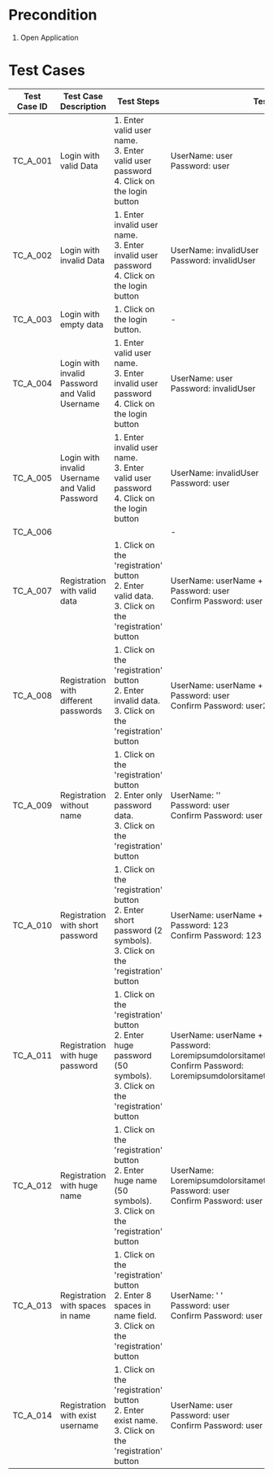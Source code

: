 # Precondition

1. Open Application

# Test Cases

| Test Case ID | Test Case Description                          | Test Steps                                                                                                                 | Test Data                                                                                                                                                                      | Expected Results                                                                                               | Actual Results | Pass/Fail |
|--------------|------------------------------------------------|----------------------------------------------------------------------------------------------------------------------------|--------------------------------------------------------------------------------------------------------------------------------------------------------------------------------|----------------------------------------------------------------------------------------------------------------|----------------|-----------|
| TC_A_001     | Login with valid Data                          | 1. Enter valid user name.<br/> 3. Enter valid user password <br/> 4. Click on the login button                             | UserName: user<br/>Password: user                                                                                                                                              | User should Login into an application                                                                          | -              | -         |
| TC_A_002     | Login with invalid Data                        | 1. Enter invalid user name.<br/> 3. Enter invalid user password <br/> 4. Click on the login button                         | UserName: invalidUser <br/> Password: invalidUser                                                                                                                              | Toast appears with text: User doesn't exist.                                                                   | -              | -         |
| TC_A_003     | Login with empty data                          | 1. Click on the login button.                                                                                              | -                                                                                                                                                                              | Noting happened                                                                                                | -              | -         |
| TC_A_004     | Login with invalid Password and Valid Username | 1. Enter valid user name.<br/> 3. Enter invalid user password <br/> 4. Click on the login button                           | UserName: user<br/>Password: invalidUser                                                                                                                                       | Toast appears with text: User doesn't exist                                                                    | -              | -         |
| TC_A_005     | Login with invalid Username and Valid Password | 1. Enter invalid user name.<br/> 3. Enter valid user password <br/> 4. Click on the login button                           | UserName: invalidUser<br/>Password: user                                                                                                                                       | Toast appears with text: User doesn't exist                                                                    | -              | -         |
| TC_A_006     |                                                |                                                                                                                            | -                                                                                                                                                                              |                                                                                                                | -              | -         |
| TC_A_007     | Registration with valid data                   | 1. Click on the 'registration' button <br/>2. Enter valid data. <br/> 3. Click on the 'registration' button                | UserName: userName + random number <br/> Password: user<br/>Confirm Password: user                                                                                             | Toast appears with text: Registration Completed, you can authorize / Redirect to {baseUrl}/login               | -              | -         |
| TC_A_008     | Registration with different passwords          | 1. Click on the 'registration' button <br/>2. Enter invalid data. <br/> 3. Click on the 'registration' button              | UserName: userName + random number <br/> Password: user<br/>Confirm Password: user2                                                                                            | Under Confirm Password Field appears error with text: Passwords must match                                     | -              | -         |
| TC_A_009     | Registration without name                      | 1. Click on the 'registration' button <br/>2. Enter only password data.    <br/> 3. Click on the 'registration' button     | UserName: '' <br/> Password: user<br/>Confirm Password: user                                                                                                                   | Under Name Field appears error with text: Required                                                             | -              | -         |
| TC_A_010     | Registration with short password               | 1. Click on the 'registration' button <br/>2. Enter short password (2 symbols).<br/> 3. Click on the 'registration' button | UserName: userName + random number <br/> Password: 123<br/>Confirm Password: 123                                                                                               | Under Password Field appears error with text: Password must be at least 4 characters and at most 32 characters | -              | -         |
| TC_A_011     | Registration with huge password                | 1. Click on the 'registration' button <br/>2. Enter huge password (50 symbols).<br/> 3. Click on the 'registration' button | UserName: userName + random number <br/> Password: Loremipsumdolorsitametconsecteturadipiscingelitest<br/>Confirm Password: Loremipsumdolorsitametconsecteturadipiscingelitest | Under Password Field appears error with text: Password must be at least 4 characters and at most 32 characters | -              | -         |
| TC_A_012     | Registration with huge name                    | 1. Click on the 'registration' button <br/>2. Enter huge name (50 symbols). <br/> 3. Click on the 'registration' button    | UserName: Loremipsumdolorsitametconsecteturadipiscingelitest <br/> Password: user<br/>Confirm Password: user                                                                   | Under Name Field appears error with text: Name must be at least 1 character and at most 32 characters          | -              | -         |
| TC_A_013     | Registration with spaces in name               | 1. Click on the 'registration' button <br/>2. Enter 8 spaces in name field.  <br/> 3. Click on the 'registration' button   | UserName: '        ' <br/> Password: user<br/>Confirm Password: user                                                                                                           | Under Name Field appears error with text: Name must be at least 1 character and at most 32 characters          | -              | -         |
| TC_A_014     | Registration with exist username               | 1. Click on the 'registration' button <br/>2. Enter exist name.  <br/> 3. Click on the 'registration' button               | UserName: user <br/> Password: user<br/>Confirm Password: user                                                                                                                 | Toast appears with text: User already exist                                                                    | -              | -         |
